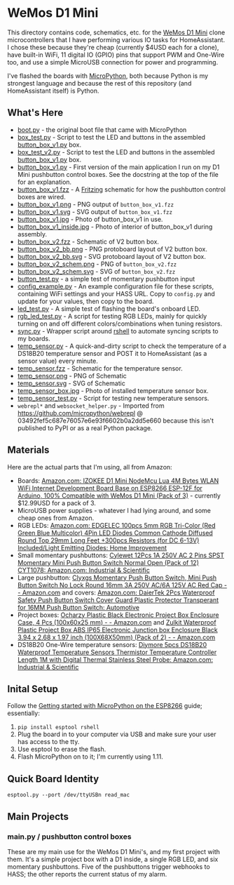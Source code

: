 # WeMos D1 Mini

This directory contains code, schematics, etc. for the [WeMos D1 Mini](https://wiki.wemos.cc/products:d1:d1_mini) clone microcontrollers that I have performing various IO tasks for HomeAssistant. I chose these because they're cheap (currently $4USD each for a clone), have built-in WiFi, 11 digital IO (GPIO) pins that support PWM and One-Wire too, and use a simple MicroUSB connection for power and programming.

I've flashed the boards with [MicroPython](https://micropython.org/), both because Python is my strongest language and because the rest of this repository (and HomeAssistant itself) is Python.

## What's Here

* [boot.py](boot.py) - the original boot file that came with MicroPython
* [box_test.py](box_test.py) - Script to test the LED and buttons in the assembled [button_box_v1.py](button_box_v1.py) box.
* [box_test_v2.py](box_test_v2.py) - Script to test the LED and buttons in the assembled [button_box_v1.py](button_box_v1.py) box.
* [button_box_v1.py](button_box_v1.py) - First version of the main application I run on my D1 Mini pushbutton control boxes. See the docstring at the top of the file for an explanation.
* [button_box_v1.fzz](button_box_v1.fzz) - A [Fritzing](https://fritzing.org) schematic for how the pushbutton control boxes are wired.
* [button_box_v1.png](button_box_v1.png) - PNG output of ``button_box_v1.fzz``
* [button_box_v1.svg](button_box_v1.svg) - SVG output of ``button_box_v1.fzz``
* [button_box_v1.jpg](button_box_v1.jpg) - Photo of button_box_v1 in use.
* [button_box_v1_inside.jpg](button_box_v1_inside.jpg) - Photo of interior of button_box_v1 during assembly.
* [button_box_v2.fzz](button_box_v2.fzz) - Schematic of V2 button box.
* [button_box_v2_bb.png](button_box_v2_bb.png) - PNG protoboard layout of V2 button box.
* [button_box_v2_bb.svg](button_box_v2_bb.svg) - SVG protoboard layout of V2 button box.
* [button_box_v2_schem.png](button_box_v2_schem.png) - PNG of ``button_box_v2.fzz``
* [button_box_v2_schem.svg](button_box_v2_schem.svg) - SVG of ``button_box_v2.fzz``
* [button_test.py](button_test.py) - a simple test of momentary pushbutton input
* [config_example.py](config_example.py) - An example configuration file for these scripts, containing WiFi settings and your HASS URL. Copy to ``config.py`` and update for your values, then copy to the board.
* [led_test.py](led_test.py) - A simple test of flashing the board's onboard LED.
* [rgb_led_test.py](rgb_led_test.py) - A script for testing RGB LEDs, mainly for quickly turning on and off different colors/combinations when tuning resistors.
* [sync.py](sync.py) - Wrapper script around [rshell](https://github.com/dhylands/rshell) to automate syncing scripts to my boards.
* [temp_sensor.py](temp_sensor.py) - A quick-and-dirty script to check the temperature of a DS18B20 temperature sensor and POST it to HomeAssistant (as a sensor value) every minute.
* [temp_sensor.fzz](temp_sensor.fzz) - Schematic for the temperature sensor.
* [temp_sensor.png](temp_sensor.png) - PNG of Schematic
* [temp_sensor.svg](temp_sensor.svg) - SVG of Schematic
* [temp_sensor_box.jpg](temp_sensor_box.jpg) - Photo of installed temperature sensor box.
* [temp_sensor_test.py](temp_sensor_test.py) - Script for testing new temperature sensors.
* ``webrepl*`` and ``websocket_helper.py`` - Imported from https://github.com/micropython/webrepl @ 03492fef5c687e76057e6e93f6602b0a2dd5e660 because this isn't published to PyPI or as a real Python package.

## Materials

Here are the actual parts that I'm using, all from Amazon:

* Boards: [Amazon.com: IZOKEE D1 Mini NodeMcu Lua 4M Bytes WLAN WiFi Internet Development Board Base on ESP8266 ESP-12F for Arduino, 100% Compatible with WeMos D1 Mini (Pack of 3)](https://www.amazon.com/gp/product/B076F53B6S/ref=ppx_yo_dt_b_asin_title_o03_s00?ie=UTF8&psc=1) - currently $12.99USD for a pack of 3.
* MicroUSB power supplies - whatever I had lying around, and some cheap ones from Amazon.
* RGB LEDs: [Amazon.com: EDGELEC 100pcs 5mm RGB Tri-Color (Red Green Blue Multicolor) 4Pin LED Diodes Common Cathode Diffused Round Top 29mm Long Feet +300pcs Resistors (for DC 6-13V) Included/Light Emitting Diodes: Home Improvement](https://www.amazon.com/gp/product/B077XGF3YR/ref=ppx_od_dt_b_asin_title_s00?ie=UTF8&psc=1)
* Small momentary pushbuttons: [Cylewet 12Pcs 1A 250V AC 2 Pins SPST Momentary Mini Push Button Switch Normal Open (Pack of 12) CYT1078: Amazon.com: Industrial & Scientific](https://www.amazon.com/gp/product/B0752RMB7Q/ref=ppx_yo_dt_b_asin_title_o01_s00?ie=UTF8&psc=1)
* Large pushbutton: [Clyxgs Momentary Push Button Switch, Mini Push Button Switch No Lock Round 16mm 3A 250V AC/6A 125V AC Red Cap - - Amazon.com](https://www.amazon.com/gp/product/B07L1L5MZ3/ref=ppx_yo_dt_b_asin_title_o06_s00?ie=UTF8&psc=1) and covers: [Amazon.com: DaierTek 2Pcs Waterproof Safety Push Button Switch Cover Guard Plastic Protector Transperant for 16MM Push Button Switch: Automotive](https://www.amazon.com/gp/product/B07VF4F9JL/ref=ppx_yo_dt_b_asin_title_o07_s00?ie=UTF8&psc=1)
* Project boxes: [Ocharzy Plastic Black Electronic Project Box Enclosure Case, 4 Pcs (100x60x25 mm) - - Amazon.com](https://www.amazon.com/gp/product/B01EWXIJBM/ref=ppx_yo_dt_b_asin_title_o05_s00?ie=UTF8&psc=1) and [Zulkit Waterproof Plastic Project Box ABS IP65 Electronic Junction box Enclosure Black 3.94 x 2.68 x 1.97 inch (100X68X50mm) (Pack of 2) - - Amazon.com](https://www.amazon.com/gp/product/B07RTYYHK7/ref=ppx_yo_dt_b_asin_title_o05_s00?ie=UTF8&psc=1)
* DS18B20 One-Wire temperature sensors: [Diymore 5pcs DS18B20 Waterproof Temperature Sensors Thermistor Temperature Controller Length 1M with Digital Thermal Stainless Steel Probe: Amazon.com: Industrial & Scientific](https://www.amazon.com/gp/product/B01JKVRVNI/ref=ppx_yo_dt_b_asin_title_o02_s00?ie=UTF8&psc=1)

## Inital Setup

Follow the [Getting started with MicroPython on the ESP8266](https://docs.micropython.org/en/latest/esp8266/tutorial/intro.html#intro) guide; essentially:

1. ``pip install esptool rshell``
2. Plug the board in to your computer via USB and make sure your user has access to the tty.
3. Use esptool to erase the flash.
4. Flash MicroPython on to it; I'm currently using 1.11.

## Quick Board Identity

``esptool.py --port /dev/ttyUSBn read_mac``

## Main Projects

### main.py / pushbutton control boxes

These are my main use for the WeMos D1 Mini's, and my first project with them. It's a simple project box with a D1 inside, a single RGB LED, and six momentary pushbuttons. Five of the pushbuttons trigger webhooks to HASS; the other reports the current status of my alarm.
